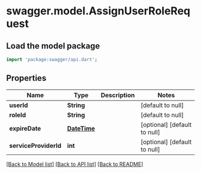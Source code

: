 # swagger.model.AssignUserRoleRequest

## Load the model package
```dart
import 'package:swagger/api.dart';
```

## Properties
Name | Type | Description | Notes
------------ | ------------- | ------------- | -------------
**userId** | **String** |  | [default to null]
**roleId** | **String** |  | [default to null]
**expireDate** | [**DateTime**](DateTime.md) |  | [optional] [default to null]
**serviceProviderId** | **int** |  | [optional] [default to null]

[[Back to Model list]](../README.md#documentation-for-models) [[Back to API list]](../README.md#documentation-for-api-endpoints) [[Back to README]](../README.md)


